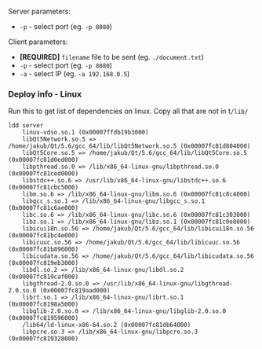 Server parameters:

 - `-p` - select port (eg. `-p 8080`)

Client parameters:

 - **[REQUIRED]** `filename` file to be sent (eg. `./document.txt`)
 - `-p` - select port (eg. `-p 8080`)
 - `-a` - select IP (eg. `-a 192.168.0.5`)
 
### Deploy info - Linux
Run this to get list of dependencies on linux. Copy all that are not in t`/lib/`
```
ldd server
	linux-vdso.so.1 (0x00007ffdb19b3000)
	libQt5Network.so.5 => /home/jakub/Qt/5.6/gcc_64/lib/libQt5Network.so.5 (0x00007fc81d804000)
	libQt5Core.so.5 => /home/jakub/Qt/5.6/gcc_64/lib/libQt5Core.so.5 (0x00007fc81d0ed000)
	libpthread.so.0 => /lib/x86_64-linux-gnu/libpthread.so.0 (0x00007fc81ced0000)
	libstdc++.so.6 => /usr/lib/x86_64-linux-gnu/libstdc++.so.6 (0x00007fc81cbc5000)
	libm.so.6 => /lib/x86_64-linux-gnu/libm.so.6 (0x00007fc81c8c4000)
	libgcc_s.so.1 => /lib/x86_64-linux-gnu/libgcc_s.so.1 (0x00007fc81c6ae000)
	libc.so.6 => /lib/x86_64-linux-gnu/libc.so.6 (0x00007fc81c303000)
	libz.so.1 => /lib/x86_64-linux-gnu/libz.so.1 (0x00007fc81c0e8000)
	libicui18n.so.56 => /home/jakub/Qt/5.6/gcc_64/lib/libicui18n.so.56 (0x00007fc81bc4e000)
	libicuuc.so.56 => /home/jakub/Qt/5.6/gcc_64/lib/libicuuc.so.56 (0x00007fc81b896000)
	libicudata.so.56 => /home/jakub/Qt/5.6/gcc_64/lib/libicudata.so.56 (0x00007fc819eb3000)
	libdl.so.2 => /lib/x86_64-linux-gnu/libdl.so.2 (0x00007fc819caf000)
	libgthread-2.0.so.0 => /usr/lib/x86_64-linux-gnu/libgthread-2.0.so.0 (0x00007fc819aad000)
	librt.so.1 => /lib/x86_64-linux-gnu/librt.so.1 (0x00007fc8198a5000)
	libglib-2.0.so.0 => /lib/x86_64-linux-gnu/libglib-2.0.so.0 (0x00007fc819596000)
	/lib64/ld-linux-x86-64.so.2 (0x00007fc81db64000)
	libpcre.so.3 => /lib/x86_64-linux-gnu/libpcre.so.3 (0x00007fc819328000)
```


